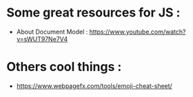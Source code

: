 # Some great resources for JS :

* About Document Model : https://www.youtube.com/watch?v=sWUT97Ne7V4

# Others cool things : 
* https://www.webpagefx.com/tools/emoji-cheat-sheet/

